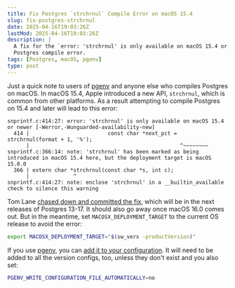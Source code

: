 ```yaml
---
title: Fix Postgres `strchrnul` Compile Error on macOS 15.4
slug: fix-postgres-strchrnul
date: 2025-04-16T19:03:26Z
lastMod: 2025-04-16T19:03:26Z
description: |
  A fix for the `error: 'strchrnul' is only available on macOS 15.4 or newer`
  Postgres compile error.
tags: [Postgres, macOS, pgenv]
type: post
---
```


Just a quick note to users of [pgenv] and anyone else who compiles Postgres on
macOS. In macOS 15.4, Apple introduced a new API, `strchrnul`, which is common
from other platforms. As a result attempting to compile Postgres on 15.4 and
later will lead to this error:

```
snprintf.c:414:27: error: 'strchrnul' is only available on macOS 15.4 or newer [-Werror,-Wunguarded-availability-new]
  414 |                         const char *next_pct = strchrnul(format + 1, '%');
      |                                                ^~~~~~~~~
snprintf.c:366:14: note: 'strchrnul' has been marked as being introduced in macOS 15.4 here, but the deployment target is macOS 15.0.0
  366 | extern char *strchrnul(const char *s, int c);
      |              ^
snprintf.c:414:27: note: enclose 'strchrnul' in a __builtin_available check to silence this warning
```

Tom Lane [chased down and committed the fix], which will be in the next
releases of Postgres 13-17. It should also go away once macOS 16.0 comes out.
But in the meantime, set `MACOSX_DEPLOYMENT_TARGET` to the current OS release
to avoid the error:

```sh
export MACOSX_DEPLOYMENT_TARGET="$(sw_vers -productVersion)"
```

If you use [pgenv], you can [add it to your configuration]. It will need to be
added to all the version configs, too, unless they don't exist and you also set:

```sh
PGENV_WRITE_CONFIGURATION_FILE_AUTOMATICALLY=no
```

  [pgenv]: https://github.com/theory/pgenv "PostgreSQL binary manager"
  [chased down and committed the fix]: https://postgr.es/m/385134.1743523038@sss.pgh.pa.us
  [add it to your configuration]: https://github.com/theory/pgenv/issues/93 "theory/pgenv#93"
